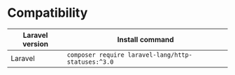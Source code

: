# Compatibility

| Laravel version | Install command                                    |
|-----------------|----------------------------------------------------|
| Laravel         | `composer require laravel-lang/http-statuses:^3.0` |
